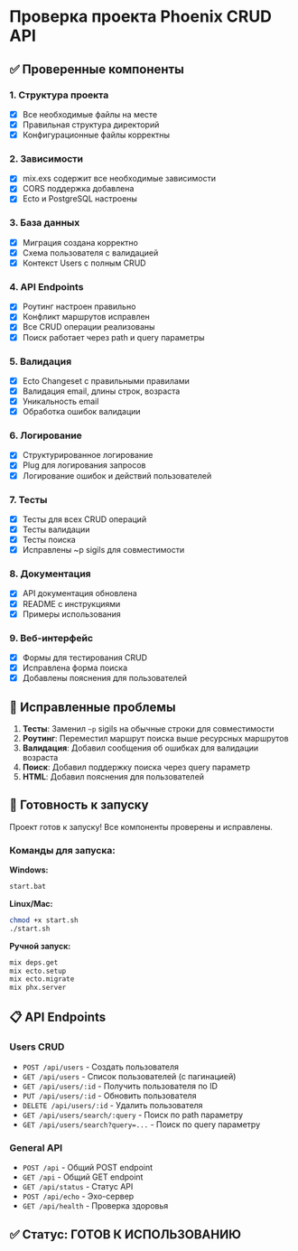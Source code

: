 # Проверка проекта Phoenix CRUD API

## ✅ Проверенные компоненты

### 1. Структура проекта
- [x] Все необходимые файлы на месте
- [x] Правильная структура директорий
- [x] Конфигурационные файлы корректны

### 2. Зависимости
- [x] mix.exs содержит все необходимые зависимости
- [x] CORS поддержка добавлена
- [x] Ecto и PostgreSQL настроены

### 3. База данных
- [x] Миграция создана корректно
- [x] Схема пользователя с валидацией
- [x] Контекст Users с полным CRUD

### 4. API Endpoints
- [x] Роутинг настроен правильно
- [x] Конфликт маршрутов исправлен
- [x] Все CRUD операции реализованы
- [x] Поиск работает через path и query параметры

### 5. Валидация
- [x] Ecto Changeset с правильными правилами
- [x] Валидация email, длины строк, возраста
- [x] Уникальность email
- [x] Обработка ошибок валидации

### 6. Логирование
- [x] Структурированное логирование
- [x] Plug для логирования запросов
- [x] Логирование ошибок и действий пользователей

### 7. Тесты
- [x] Тесты для всех CRUD операций
- [x] Тесты валидации
- [x] Тесты поиска
- [x] Исправлены ~p sigils для совместимости

### 8. Документация
- [x] API документация обновлена
- [x] README с инструкциями
- [x] Примеры использования

### 9. Веб-интерфейс
- [x] Формы для тестирования CRUD
- [x] Исправлена форма поиска
- [x] Добавлены пояснения для пользователей

## 🔧 Исправленные проблемы

1. **Тесты**: Заменил `~p` sigils на обычные строки для совместимости
2. **Роутинг**: Переместил маршрут поиска выше ресурсных маршрутов
3. **Валидация**: Добавил сообщения об ошибках для валидации возраста
4. **Поиск**: Добавил поддержку поиска через query параметр
5. **HTML**: Добавил пояснения для пользователей

## 🚀 Готовность к запуску

Проект готов к запуску! Все компоненты проверены и исправлены.

### Команды для запуска:

**Windows:**
```bash
start.bat
```

**Linux/Mac:**
```bash
chmod +x start.sh
./start.sh
```

**Ручной запуск:**
```bash
mix deps.get
mix ecto.setup
mix ecto.migrate
mix phx.server
```

## 📋 API Endpoints

### Users CRUD
- `POST /api/users` - Создать пользователя
- `GET /api/users` - Список пользователей (с пагинацией)
- `GET /api/users/:id` - Получить пользователя по ID
- `PUT /api/users/:id` - Обновить пользователя
- `DELETE /api/users/:id` - Удалить пользователя
- `GET /api/users/search/:query` - Поиск по path параметру
- `GET /api/users/search?query=...` - Поиск по query параметру

### General API
- `POST /api` - Общий POST endpoint
- `GET /api` - Общий GET endpoint
- `GET /api/status` - Статус API
- `POST /api/echo` - Эхо-сервер
- `GET /api/health` - Проверка здоровья

## ✅ Статус: ГОТОВ К ИСПОЛЬЗОВАНИЮ
